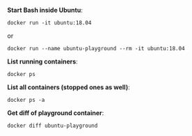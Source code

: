 **Start Bash inside Ubuntu**:

```shell script
docker run -it ubuntu:18.04
```

or 

```shell script
docker run --name ubuntu-playground --rm -it ubuntu:18.04
```

**List running containers**:

```shell script
docker ps
```

**List all containers (stopped ones as well)**:

```shell script
docker ps -a
```

**Get diff of playground container**:

```shell script
docker diff ubuntu-playground
```
